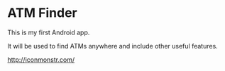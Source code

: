 ATM Finder
============


This is my first Android app.

It will be used to find ATMs anywhere and include other useful features.

http://iconmonstr.com/
